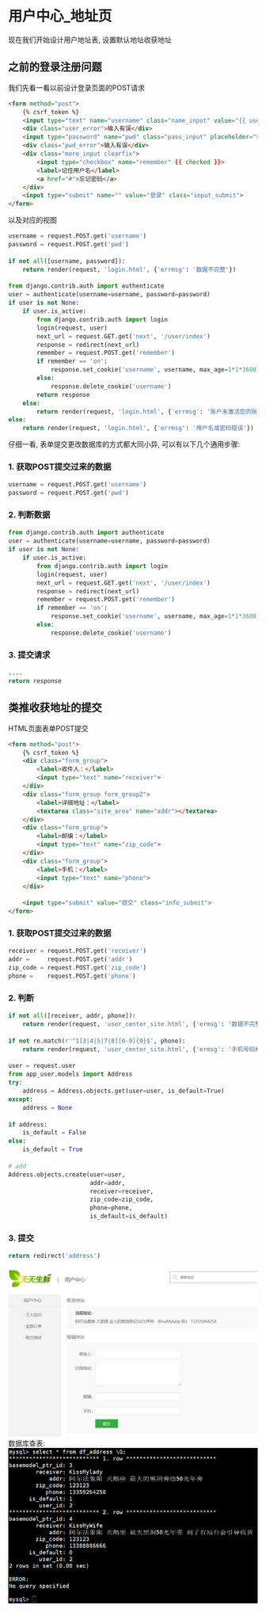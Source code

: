 用户中心_地址页
===========

现在我们开始设计用户地址表, 设置默认地址收获地址   

## 之前的登录注册问题    
我们先看一看以前设计登录页面的POST请求       
```html
<form method="post">
    {% csrf_token %}
	<input type="text" name="username" class="name_input" value="{{ username }}" placeholder="请输入用户名">
	<div class="user_error">输入有误</div>
	<input type="password" name="pwd" class="pass_input" placeholder="请输入密码">
	<div class="pwd_error">输入有误</div>
	<div class="more_input clearfix">
		<input type="checkbox" name="remember" {{ checked }}>
		<label>记住用户名</label>
		<a href="#">忘记密码</a>
	</div>
	<input type="submit" name="" value="登录" class="input_submit">
</form>
```
以及对应的视图      
```Python
username = request.POST.get('username')
password = request.POST.get('pwd')

if not all([username, password]):
    return render(request, 'login.html', {'errmsg': '数据不完整'})

from django.contrib.auth import authenticate
user = authenticate(username=username, password=password)
if user is not None:
    if user.is_active:
        from django.contrib.auth import login
        login(request, user)
        next_url = request.GET.get('next', '/user/index')
        response = redirect(next_url)
        remember = request.POST.get('remember')
        if remember == 'on':
            response.set_cookie('username', username, max_age=1*1*3600)
        else:
            response.delete_cookie('username')
        return response
    else:
        return render(request, 'login.html', {'errmsg': '账户未激活您的账户'})
else:
    return render(request, 'login.html', {'errmsg': '用户名或密码错误'})
```
仔细一看, 表单提交更改数据库的方式都大同小异, 可以有以下几个通用步骤:      
### 1. 获取POST提交过来的数据    
```Python
username = request.POST.get('username')  
password = request.POST.get('pwd')  
```
### 2. 判断数据    
```Python
from django.contrib.auth import authenticate
user = authenticate(username=username, password=password)
if user is not None:
    if user.is_active:
        from django.contrib.auth import login
        login(request, user)
        next_url = request.GET.get('next', '/user/index')
        response = redirect(next_url)
        remember = request.POST.get('remember')
        if remember == 'on':
            response.set_cookie('username', username, max_age=1*1*3600)
        else:
            response.delete_cookie('username')
```
### 3. 提交请求    
```Python
....
return response
```

## 类推收获地址的提交     
HTML页面表单POST提交    
```html
<form method="post">
	{% csrf_token %}
	<div class="form_group">
		<label>收件人：</label>
		<input type="text" name="receiver">
	</div>
	<div class="form_group form_group2">
		<label>详细地址：</label>
		<textarea class="site_area" name="addr"></textarea>
	</div>
	<div class="form_group">
		<label>邮编：</label>
		<input type="text" name="zip_code">
	</div>
	<div class="form_group">
		<label>手机：</label>
		<input type="text" name="phone">
	</div>

	<input type="submit" value="提交" class="info_submit">
</form>
```
### 1. 获取POST提交过来的数据    
```Python
receiver = request.POST.get('receiver')
addr =     request.POST.get('addr')
zip_code = request.POST.get('zip_code')
phone =    request.POST.get('phone')
```

### 2. 判断   
```Python
if not all([receiver, addr, phone]):
    return render(request, 'user_center_site.html', {'ermsg': '数据不完整'})

if not re.match(r'^1[3|4|5|7|8][0-9]{9}$', phone):
    return render(request, 'user_center_site.html', {'ermsg': '手机号码格式不完整'})

user = request.user
from app_user.models import Address
try:
    address = Address.objects.get(user=user, is_default=True)
except:
    address = None

if address:
    is_default = False
else:
    is_default = True

# add
Address.objects.create(user=user,
                       addr=addr,
                       receiver=receiver,
                       zip_code=zip_code,
                       phone=phone,
                       is_default=is_default)
```
### 3. 提交  
```Python
return redirect('address')
```
![setaddr-1](https://github.com/KissMyLady/Django/blob/master/Img/django_hight/setaddr-1.jpg)  
数据库查表:    
![setaddr-2](https://github.com/KissMyLady/Django/blob/master/Img/django_hight/setaddr-2.jpg)  


